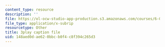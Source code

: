 ```yaml
---
content_type: resource
description: ''
file: https://ol-ocw-studio-app-production.s3.amazonaws.com/courses/6-004-computation-structures-spring-2017/148aed0dae620bbcb0f4c8f394c265d3_3683025.srt
file_type: application/x-subrip
resourcetype: Other
title: 3play caption file
uid: 148aed0d-ae62-0bbc-b0f4-c8f394c265d3
---
```

